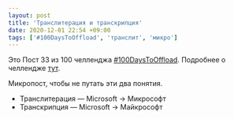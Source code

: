 ```yaml
---
layout: post
title: 'Транслитерация и транскрипция'
date: 2020-12-01 22:54 +09:00
tags: ['#100DaysToOffload', 'транслит', 'микро']
---
```


Это Пост 33 из 100 челленджа [#100DaysToOffload](/tags/#100daystooffload). Подробнее о челлендже [тут](/100-days-to-offload).

Микропост, чтобы не путать эти два понятия.

- Транслитерация — Microsoft → Микрософт
- Транскрипция — Microsoft → Майкрософт
